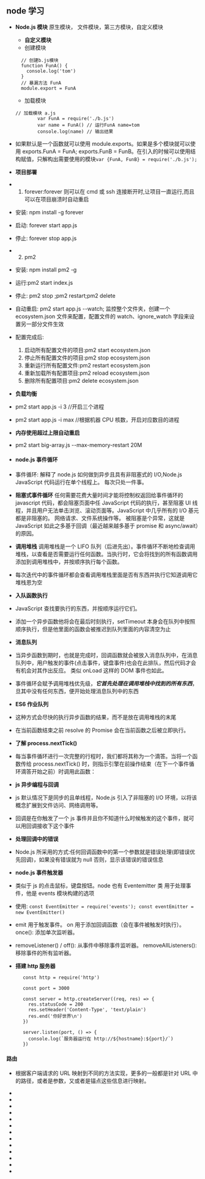 <!--
 * @Author: your name
 * @Date: 2021-07-10 06:15:54
 * @LastEditTime: 2021-07-10 10:00:45
 * @LastEditors: Please set LastEditors
 * @Description: In User Settings Edit
 * @FilePath: \notes\study notes\nodejs\node学习.md
-->

## node 学习

-   **Node.js 模块** 原生模块， 文件模块，第三方模块，自定义模块
    -   **自定义模块**
    -   创建模块
    ```
      // 创建b.js模块
      function FunA() {
        console.log('tom')
      }
      // 暴漏方法 FunA
      module.export = FunA
    ```
    -   加载模块
    ```
    // 加载模块 a.js
    		var FunA = require('./b.js')
    		var name = FunA() // 运行FunA name=tom
    		console.log(name) // 输出结果
    ```
-   如果默认是一个函数就可以使用 module.exports。如果是多个模块就可以使用 exports.FunA = FunA; exports.FunB = FunB。在引入的时候可以使用结构赋值，只解构出需要使用的模块`var {FunA, FunB} = require('./b.js');`
-   **项目部署**
-   1. forever:forever 则可以在 cmd 或 ssh 连接断开时,让项目一直运行,而且可以在项目崩溃时自动重启
-   安装: npm install -g forever
-   启动: forever start app.js
-   停止: forever stop app.js
-   2. pm2
-   安装: npm install pm2 -g
-   运行:pm2 start index.js
-   停止: pm2 stop ;pm2 restart;pm2 delete
-   自动重启: pm2 start app.js --watch; 监控整个文件夹，创建一个 ecosystem.json 文件来配置，配置文件的 watch、ignore_watch 字段来设置另一部分文件生效
-   配置完成后:
    1. 启动所有配置文件的项目:pm2 start ecosystem.json
    2. 停止所有配置文件的项目:pm2 stop ecosystem.json
    3. 重新运行所有配置文件:pm2 restart ecosystem.json
    4. 重新加载所有配置项目:pm2 reload ecosystem.json
    5. 删除所有配置项目:pm2 delete ecosystem.json
-   **负载均衡**
-   pm2 start app.js -i 3 //开启三个进程
-   pm2 start app.js -i max //根据机器 CPU 核数，开启对应数目的进程
-   **内存使用超过上限自动重启**
-   pm2 start big-array.js --max-memory-restart 20M
-   #### node.js 事件循环
-   事件循环: 解释了 node.js 如何做到异步且具有非阻塞式的 I/O,Node.js JavaScript 代码运行在单个线程上。 每次只处一件事。
-   **阻塞式事件循环** 任何需要花费大量时间才能将控制权返回给事件循环的 javascript 代码，都会阻塞页面中任 JavaScript 代码的执行，甚至阻塞 UI 线程，并且用户无法单击浏览、滚动页面等。JavaScript 中几乎所有的 I/O 基元都是非阻塞的。 网络请求、文件系统操作等。 被阻塞是个异常，这就是 JavaScript 如此之多基于回调（最近越来越多基于 promise 和 async/await）的原因。

-   **调用堆栈** 调用堆栈是一个 LIFO 队列（后进先出）。事件循环不断地检查调用堆栈，以查看是否需要运行任何函数。当执行时，它会将找到的所有函数调用添加到调用堆栈中，并按顺序执行每个函数。
-   每次迭代中的事件循环都会查看调用堆栈里面是否有东西并执行它知道调用它堆栈恩为空
-   **入队函数执行**
-   JavaScript 查找要执行的东西，并按顺序运行它们。
-   添加一个异步函数他将会在最后时刻执行，setTimeout 本身会在队列中按照顺序执行，但是他里面的函数会被推迟到队列里面的内容清空为止
-   **消息队列**
-   当异步函数到期时，也就是完成时，回调函数就会被放入消息队列中，在消息队列中，用户触发的事件(点击事件，键盘事件)也会在此排队，然后代码才会有机会对其作出反应。 类似 onLoad 这样的 DOM 事件也如此。
-   事件循环会赋予调用堆栈优先级，_**它首先处理在调用堆栈中找到的所有东西**_，旦其中没有任何东西，便开始处理消息队列中的东西
-   **ES6 作业队列**
-   这种方式会尽快的执行异步函数的结果，而不是放在调用堆栈的末尾
-   在当前函数结束之前 resolve 的 Promise 会在当前函数之后被立即执行。
-   **了解 process.nextTick()**
-   每当事件循环进行一次完整的行程时，我们都将其称为一个滴答。当将一个函数传给 process.nextTick() 时，则指示引擎在前操作结束（在下一个事件循环滴答开始之前）时调用此函数：
-   **js 异步编程与回调**
-   js 默认情况下是同步的且单线程，Node.js 引入了非阻塞的 I/O 环境，以将该概念扩展到文件访问、网络调用等。
-   回调是在你触发了一个 js 事件并且你不知道什么时候触发的这个事件，就可以用回调接收下这个事件
-   **处理回调中的错误**
-   Node.js 所采用的方式:任何回调函数中的第一个参数就是错误处理(即错误优先回调)，如果没有错误就为 null 否则，显示该错误的错误信息
-   **node.js 事件触发器**
-   类似于 js 的点击鼠标，键盘按钮。node 也有 Eventemitter 类 用于处理事件，他是 events 模块构建的选项
-   使用: `const EventEmitter = require('events'); const eventEmitter = new EventEmitter()`
-   emit 用于触发事件。 on 用于添加回调函数（会在事件被触发时执行）。once(): 添加单次监听器。
-   removeListener() / off(): 从事件中移除事件监听器。 removeAllListeners(): 移除事件的所有监听器。
-   **搭建 http 服务器**

```
      const http = require('http')

      const port = 3000

      const server = http.createServer((req, res) => {
        res.statusCode = 200
        res.setHeader('Content-Type', 'text/plain')
        res.end('你好世界\n')
      })

      server.listen(port, () => {
        console.log(`服务器运行在 http://${hostname}:${port}/`)
      })

```

#### 路由

-   根据客户端请求的 URL 映射到不同的方法实现，更多的一般都是针对 URL 中的路径，或者是参数，又或者是锚点这些信息进行映射。

-
-
-
-
-
-
-
-
-
-
-
-
-
